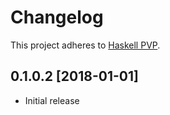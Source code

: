 # Changelog

This project adheres to [Haskell PVP](https://pvp.haskell.org/).


## 0.1.0.2 [2018-01-01]

- Initial release
